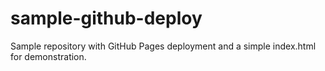 # sample-github-deploy
Sample repository with GitHub Pages deployment and a simple index.html for demonstration.

